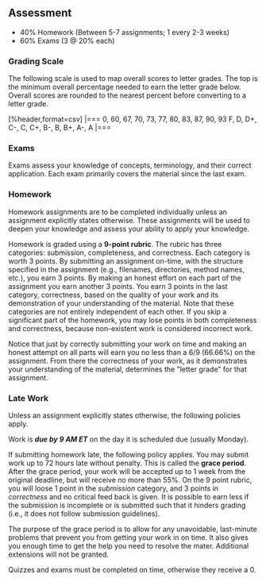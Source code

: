 ## Assessment

- 40% Homework (Between 5-7 assignments; 1 every 2-3 weeks)
- 60% Exams (3 @ 20% each)

### Grading Scale

The following scale is used to map overall scores to letter grades. The top is
the minimum overall percentage needed to earn the letter grade below. Overall
scores are rounded to the nearest percent before converting to a letter grade.

[%header,format=csv]
|===
0, 60, 67, 70, 73, 77, 80, 83, 87, 90, 93
F, D, D+, C-, C, C+, B-, B, B+, A-, A
|===


### Exams

Exams assess your knowledge of concepts, terminology, and their correct
application. Each exam primarily covers the material since the last exam.

### Homework

Homework assignments are to be completed individually unless an assignment
explicitly states otherwise. These assignments will be used to deepen
your knowledge and assess your ability to apply your knowledge.

Homework is graded using a **9-point rubric**. The rubric has three
categories: submission, completeness, and correctness. Each category is
worth 3 points. By submitting an assignment on-time, with the structure
specified in the assignment (e.g., filenames, directories, method names,
etc.), you earn 3 points. By making an honest effort on each part of the
assignment you earn another 3 points. You earn 3 points in the last
category, correctness, based on the quality of your work and its
demonstration of your understanding of the material. Note that these
categories are not entirely independent of each other. If you skip a
significant part of the homework, you may lose points in both
completeness and correctness, because non-existent work is considered
incorrect work.

Notice that just by correctly submitting your work on time and making an
honest attempt on all parts will earn you no less than a 6/9 (66.66%) on the
assignment. From there the correctness of your work, as it demonstrates
your understanding of the material, determines the "letter grade" for that
assignment.


### Late Work

Unless an assignment explicitly states otherwise, the following policies
apply.

Work is ***due by 9 AM ET*** on the day it is scheduled due (usually Monday).

If submitting homework late, the following policy applies. You may submit
work up to 72 hours late without penalty. This is called the **grace period**.
After the grace period, your work will be accepted up to 1 week from the
original deadline, but will receive no more than 55%. On the 9 point rubric,
you will loose 1 point in the *submission* category, and 3 points in
*correctness* and no critical feed back is given. It is possible to earn
less if the submission is incomplete or is submitted such that it hinders
grading (i.e., it does not follow submission guidelines).

The purpose of the grace period is to allow for any unavoidable, last-minute
problems that prevent you from getting your work in on time. It also
gives you enough time to get the help you need to resolve the mater.
Additional extensions will not be granted.

Quizzes and exams must be completed on time, otherwise they receive a 0.

